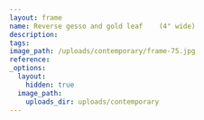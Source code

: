 ```yaml
---
layout: frame
name: Reverse gesso and gold leaf    (4" wide)
description:
tags:
image_path: /uploads/contemporary/frame-75.jpg
reference:
_options:
  layout:
    hidden: true
  image_path:
    uploads_dir: uploads/contemporary
---
```

